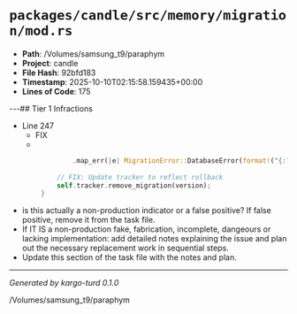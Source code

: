 # `packages/candle/src/memory/migration/mod.rs`

- **Path**: /Volumes/samsung_t9/paraphym
- **Project**: candle
- **File Hash**: 92bfd183  
- **Timestamp**: 2025-10-10T02:15:58.159435+00:00  
- **Lines of Code**: 175

---## Tier 1 Infractions 


- Line 247
  - FIX
  - 

```rust
                .map_err(|e| MigrationError::DatabaseError(format!("{:?}", e)))?;
            
            // FIX: Update tracker to reflect rollback
            self.tracker.remove_migration(version);
        }
```

- is this actually a non-production indicator or a false positive? If false positive, remove it from the task file.
- If IT IS a non-production fake, fabrication, incomplete, dangeours or lacking implementation: add detailed notes explaining the issue and plan out the necessary replacement work in sequential steps. 
- Update this section of the task file with the notes and plan.

---

*Generated by kargo-turd 0.1.0*

/Volumes/samsung_t9/paraphym